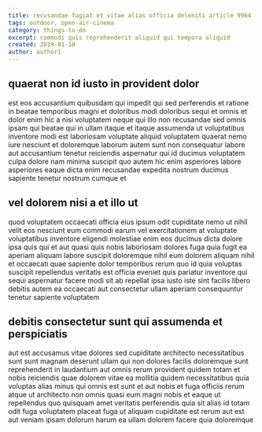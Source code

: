 ```yaml
---
title: recusandae fugiat et vitae alias officia deleniti article 9964
tags: outdoor, open-air-cinema
category: things-to-do
excerpt: commodi quis reprehenderit aliquid qui tempora aliquid
created: 2019-01-10
author: author1
---
```


## quaerat non id iusto in provident dolor

est eos accusantium quibusdam qui impedit qui sed perferendis et ratione in beatae temporibus magni et doloribus modi doloribus sequi et omnis et dolor enim hic a nisi voluptatem neque qui illo non recusandae sed omnis ipsam qui beatae qui in ullam itaque et itaque assumenda ut voluptatibus inventore modi est laboriosam voluptate aliquid voluptatem quaerat nemo iure nesciunt et doloremque laborum autem sunt non consequatur labore aut accusantium tenetur reiciendis aspernatur qui id ducimus voluptatem culpa dolore nam minima suscipit quo autem hic enim asperiores labore asperiores eaque dicta enim recusandae expedita nostrum ducimus sapiente tenetur nostrum cumque et

## vel dolorem nisi a et illo ut

quod voluptatem occaecati officia eius ipsum odit cupiditate nemo ut nihil velit eos nesciunt eum commodi earum vel exercitationem at voluptate voluptatibus inventore eligendi molestiae enim eos ducimus dicta dolore ipsa quis qui et aut quasi quis nobis laboriosam dolores fuga quia fugit ea aperiam aliquam labore suscipit doloremque nihil eum dolorem aliquam nihil et occaecati quae sapiente dolor temporibus rerum quo id quia voluptas suscipit repellendus veritatis est officia eveniet quis pariatur inventore qui sequi aspernatur facere modi sit ab repellat ipsa iusto iste sint facilis libero debitis autem ea occaecati aut consectetur ullam aperiam consequuntur tenetur sapiente voluptatem

## debitis consectetur sunt qui assumenda et perspiciatis

aut est accusamus vitae dolores sed cupiditate architecto necessitatibus sunt sunt magnam deserunt ullam qui non dolores facilis doloremque sunt reprehenderit in laudantium aut omnis rerum provident quidem totam et nobis reiciendis quae dolorem vitae ea mollitia quidem necessitatibus quia voluptas alias minus qui omnis est sunt et aut nobis et fuga officiis rerum atque ut architecto non omnis quasi eum magni nobis et eaque ut repellendus quo quisquam amet veritatis perferendis quia sit alias id totam odit fuga voluptatem placeat fuga ut aliquam cupiditate est rerum aut est aut veniam ipsam dolorum harum ea ullam dolorem facere quia doloremque
